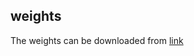 ## weights
The weights can be downloaded from [link](https://drive.google.com/drive/folders/1CKi-jvGQSioEdd8DPRf0PzuUdtvtdzSN?usp=sharing)
